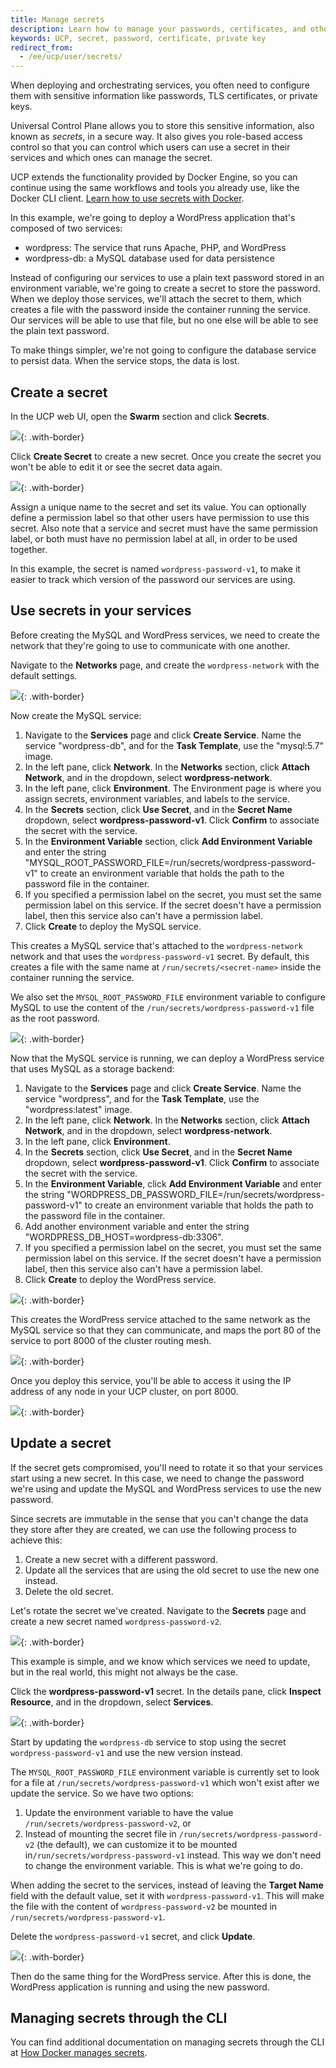 ```yaml
---
title: Manage secrets
description: Learn how to manage your passwords, certificates, and other secrets in a secure way with Docker EE
keywords: UCP, secret, password, certificate, private key
redirect_from:
  - /ee/ucp/user/secrets/
---
```


When deploying and orchestrating services, you often need to configure them
with sensitive information like passwords, TLS certificates, or private keys.

Universal Control Plane allows you to store this sensitive information, also
known as *secrets*, in a secure way. It also gives you role-based access control
so that you can control which users can use a secret in their services
and which ones can manage the secret.

UCP extends the functionality provided by Docker Engine, so you can continue
using the same workflows and tools you already use, like the Docker CLI client.
[Learn how to use secrets with Docker](/engine/swarm/secrets/).

In this example, we're going to deploy a WordPress application that's composed of
two services:

* wordpress: The service that runs Apache, PHP, and WordPress
* wordpress-db: a MySQL database used for data persistence

Instead of configuring our services to use a plain text password stored in an
environment variable, we're going to create a secret to store the password.
When we deploy those services, we'll attach the secret to them, which creates
a file with the password inside the container running the service.
Our services will be able to use that file, but no one else will be able
to see the plain text password.

To make things simpler, we're not going to configure the database service to
persist data. When the service stops, the data is lost.

## Create a secret

In the UCP web UI, open the **Swarm** section and click **Secrets**.

![](../../images/manage-secrets-1.png){: .with-border}

Click **Create Secret** to create a new secret. Once you create the secret
you won't be able to edit it or see the secret data again.

![](../../images/manage-secrets-2.png){: .with-border}

Assign a unique name to the secret and set its value. You can optionally define
a permission label so that other users have permission to use this secret. Also
note that a service and secret must have the same permission label, or both
must have no permission label at all, in order to be used together.

In this example, the secret is named `wordpress-password-v1`, to make it easier
to track which version of the password our services are using.


## Use secrets in your services

Before creating the MySQL and WordPress services, we need to create the network
that they're going to use to communicate with one another.

Navigate to the **Networks** page, and create the `wordpress-network` with the
default settings.

![](../../images/manage-secrets-3.png){: .with-border}

Now create the MySQL service:

1. Navigate to the **Services** page and click **Create Service**. Name the
   service "wordpress-db", and for the **Task Template**, use the "mysql:5.7"
   image.
2. In the left pane, click **Network**. In the **Networks** section, click
   **Attach Network**, and in the dropdown, select **wordpress-network**.
3. In the left pane, click **Environment**. The Environment page is where you
   assign secrets, environment variables, and labels to the service.
4. In the **Secrets** section, click **Use Secret**, and in the **Secret Name**
   dropdown, select **wordpress-password-v1**. Click **Confirm** to associate
   the secret with the service.
5. In the **Environment Variable** section, click **Add Environment Variable** and enter
   the string "MYSQL_ROOT_PASSWORD_FILE=/run/secrets/wordpress-password-v1" to
   create an environment variable that holds the path to the password file in
   the container.
6. If you specified a permission label on the secret, you must set the same
   permission label on this service. If the secret doesn't have a permission
   label, then this service also can't have a permission label.
7. Click **Create** to deploy the MySQL service.

This creates a MySQL service that's attached to the `wordpress-network` network
and that uses the `wordpress-password-v1` secret. By default, this creates a file
with the same name at `/run/secrets/<secret-name>` inside the container running
the service.

We also set the `MYSQL_ROOT_PASSWORD_FILE` environment variable to configure
MySQL to use the content of the `/run/secrets/wordpress-password-v1` file as
the root password.

![](../../images/manage-secrets-4.png){: .with-border}

Now that the MySQL service is running, we can deploy a WordPress service that
uses MySQL as a storage backend:

1. Navigate to the **Services** page and click **Create Service**. Name the
   service "wordpress", and for the **Task Template**, use the
   "wordpress:latest" image.
2. In the left pane, click **Network**. In the **Networks** section, click
   **Attach Network**, and in the dropdown, select **wordpress-network**.
3. In the left pane, click **Environment**.
4. In the **Secrets** section, click **Use Secret**, and in the **Secret Name**
   dropdown, select **wordpress-password-v1**. Click **Confirm** to associate
   the secret with the service.
5. In the **Environment Variable**, click **Add Environment Variable** and enter
   the string "WORDPRESS_DB_PASSWORD_FILE=/run/secrets/wordpress-password-v1" to
   create an environment variable that holds the path to the password file in
   the container.
6. Add another environment variable and enter the string
   "WORDPRESS_DB_HOST=wordpress-db:3306".
7. If you specified a permission label on the secret, you must set the same
   permission label on this service. If the secret doesn't have a permission
   label, then this service also can't have a permission label.
8. Click **Create** to deploy the WordPress service.

![](../../images/manage-secrets-4a.png){: .with-border}

This creates the WordPress service attached to the same network as the MySQL
service so that they can communicate, and maps the port 80 of the service to
port 8000 of the cluster routing mesh.

![](../../images/manage-secrets-5.png){: .with-border}

Once you deploy this service, you'll be able to access it using the
IP address of any node in your UCP cluster, on port 8000.

![](../../images/manage-secrets-6.png){: .with-border}

## Update a secret

If the secret gets compromised, you'll need to rotate it so that your services
start using a new secret. In this case, we need to change the password we're
using and update the MySQL and WordPress services to use the new password.

Since secrets are immutable in the sense that you can't change the data
they store after they are created, we can use the following process to achieve
this:

1. Create a new secret with a different password.
2. Update all the services that are using the old secret to use the new one
   instead.
3. Delete the old secret.

Let's rotate the secret we've created. Navigate to the **Secrets** page
and create a new secret named `wordpress-password-v2`.

![](../../images/manage-secrets-7.png){: .with-border}

This example is simple, and we know which services we need to update,
but in the real world, this might not always be the case.

Click the **wordpress-password-v1** secret. In the details pane,
click **Inspect Resource**, and in the dropdown, select **Services**.

![](../../images/manage-secrets-8.png){: .with-border}

Start by updating the `wordpress-db` service to stop using the secret
`wordpress-password-v1` and use the new version instead.

The `MYSQL_ROOT_PASSWORD_FILE` environment variable is currently set to look for
a file at `/run/secrets/wordpress-password-v1` which won't exist after we
update the service. So we have two options:

1. Update the environment variable to have the value
`/run/secrets/wordpress-password-v2`, or
2. Instead of mounting the secret file in `/run/secrets/wordpress-password-v2`
(the default), we can customize it to be mounted in`/run/secrets/wordpress-password-v1`
instead. This way we don't need to change the environment variable. This is
what we're going to do.

When adding the secret to the services, instead of leaving the **Target Name**
field with the default value, set it with `wordpress-password-v1`. This will make
the file with the content of `wordpress-password-v2` be mounted in
`/run/secrets/wordpress-password-v1`.

Delete the `wordpress-password-v1` secret, and click **Update**.

![](../../images/manage-secrets-9.png){: .with-border}

Then do the same thing for the WordPress service. After this is done, the
WordPress application is running and using the new password.

## Managing secrets through the CLI

You can find additional documentation on managing secrets through the CLI at [How Docker manages secrets](/engine/swarm/secrets/#read-more-about-docker-secret-commands).


